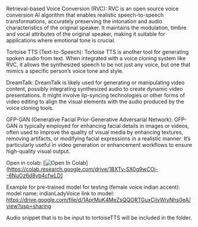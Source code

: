 Retrieval-based Voice Conversion (RVC): 
RVC is an open source voice conversion AI algorithm that enables realistic speech-to-speech transformations, accurately preserving the intonation and audio characteristics of the original speaker. It maintains the modulation, timbre and vocal attributes of the original speaker, making it suitable for applications where emotional tone is crucial.

Tortoise TTS (Text-to-Speech):
Tortoise TTS is another tool for generating spoken audio from text. When integrated with a voice cloning system like RVC, it allows the synthesized speech to be not just any voice, but one that mimics a specific person’s voice tone and style.

DreamTalk:
DreamTalk is likely used for generating or manipulating video content, possibly integrating synthesized audio to create dynamic video presentations. It might involve lip-syncing technologies or other forms of video editing to align the visual elements with the audio produced by the voice cloning tools.

GFP-GAN (Generative Facial Prior-Generative Adversarial Network):
GFP-GAN is typically employed for enhancing facial details in images or videos, often used to improve the quality of visual media by enhancing textures, removing artifacts, or modifying facial expressions in a realistic manner. It’s particularly useful in video generation or enhancement workflows to ensure high-quality visual output.


Open in colab: [![Open In Colab](https://colab.research.google.com/assets/colab-badge.svg)](https://colab.research.google.com/drive/1BXTv-SX0g9wCOj--6NuOz6d8yb4cfwLD]


Example for pre-trained model for testing (female voice indian accent): 
model name: indianLadyVoice
link to model: https://drive.google.com/file/d/1AprMuK4MeZsQQORTGuxCilvWiyNhs0eA/view?usp=sharing

Audio snippet that is to be input to tortoiseTTS will be included in the folder.